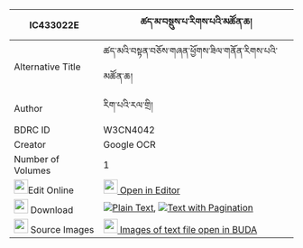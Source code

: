 |IC433022E|ཚད་མ་བསྡུས་པ་རིགས་པའི་མཚོན་ཆ། 
| --- | --- 
|Alternative Title |ཚད་མའི་བསྟན་བཅོས་གཞན་ཕྱོགས་ཟིལ་གནོན་རིགས་པའི་མཚོན་ཆ།
|Author| རིག་པའི་རལ་གྲི།
|BDRC ID | W3CN4042
|Creator | Google OCR
|Number of Volumes| 1
|<img width="25" src="https://img.icons8.com/color/25/000000/edit-property.png">Edit Online| [<img width="25" src="https://avatars.githubusercontent.com/u/45091458?s=200&v=4"> Open in Editor](http://editor.openpecha.org/IC433022E)
|<img width="25" src="https://img.icons8.com/fluent/48/000000/download-2.png"/>  Download | [![](https://img.icons8.com/color/20/000000/txt.png)Plain Text](https://github.com/Openpecha/IC433022E/releases/download/v1/tsema_dupa_rikpa_i_tsoncha_plain_IC433022E.zip), [![](https://img.icons8.com/color/20/000000/txt.png)Text with Pagination](https://github.com/Openpecha/IC433022E/releases/download/v1/tsema_dupa_rikpa_i_tsoncha_pages_IC433022E.zip)
|<img width="25" src="https://img.icons8.com/plasticine/100/000000/pictures-folder.png"/>  Source Images | [<img width="25" src="https://library.bdrc.io/icons/BUDA-small.svg"> Images of text file open in BUDA](https://library.bdrc.io/show/bdr:W3CN4042)